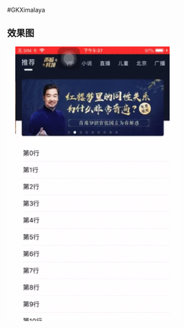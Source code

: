 #GKXimalaya


## 效果图
![喜马拉雅](https://github.com/QuintGao/GKXimalaya/blob/master/Pictures/xmly.gif)

